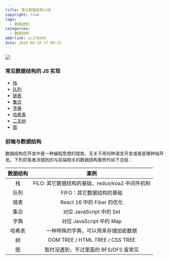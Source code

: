 ```yaml
---
title: 常见数据结构小结
copyright: true
tags:
  - 数据结构
categories:
  - 数据结构
abbrlink: ac276990
date: 2018-08-18 17:06:32
---
```


![](http://with.muyunyun.cn/62245a2ed09ce8856e2eb41efe8f70f8.jpg-muyy)

<!-- more -->

### 常见数据结构的 JS 实现

* [栈](https://github.com/MuYunyun/blog/blob/master/BasicSkill/algorithm/栈.md)
* [队列](https://github.com/MuYunyun/blog/blob/master/BasicSkill/algorithm/队列.md)
* [链表](https://github.com/MuYunyun/blog/blob/master/BasicSkill/algorithm/链表.md)
* [集合](https://github.com/MuYunyun/blog/blob/master/BasicSkill/algorithm/集合.md)
* [字典](https://github.com/MuYunyun/blog/blob/master/BasicSkill/algorithm/字典.md)
* [哈希表](https://github.com/MuYunyun/blog/blob/master/BasicSkill/algorithm/哈希表.md)
* [二叉树](https://github.com/MuYunyun/blog/blob/master/BasicSkill/algorithm/二叉树.md)
* [图](https://github.com/MuYunyun/blog/blob/master/BasicSkill/algorithm/图.md)

### 前端与数据结构

数据结构在开发中是一种编程思想的提炼，无关于用何种语言开发或者是哪种端开发。下列将笔者涉猎到的与前端相关的数据结构案例作如下总结：

| 数据结构 | 案例 |
| :-: | :-: |
| 栈 | FILO: 其它数据结构的基础，redux/koa2 中间件机制 |
| 队列 | FIFO：其它数据结构的基础 |
| 链表 | React 16 中的 Fiber 的优化 |
| 集合 | 对应 JavaScript 中的 Set |
| 字典 | 对应 JavaScript 中的 Map |
| 哈希表 | 一种特殊的字典，可以用来存储加密数据 |
| 树 | DOM TREE / HTML TREE / CSS TREE |
| 图 | 暂时没遇到，不过里面的 BFS/DFS 蛮常见 |
